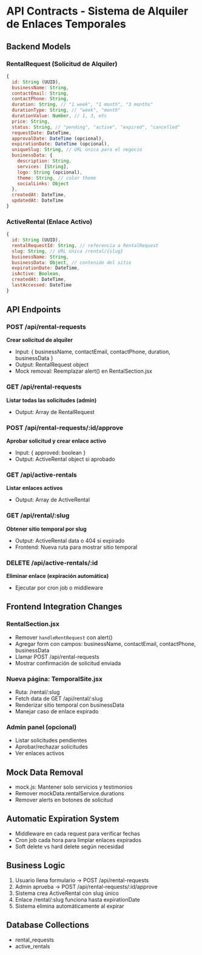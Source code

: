 # API Contracts - Sistema de Alquiler de Enlaces Temporales

## Backend Models

### RentalRequest (Solicitud de Alquiler)
```javascript
{
  id: String (UUID),
  businessName: String,
  contactEmail: String,
  contactPhone: String,
  duration: String, // "1 week", "1 month", "3 months"
  durationType: String, // "week", "month"
  durationValue: Number, // 1, 3, etc
  price: String,
  status: String, // "pending", "active", "expired", "cancelled"
  requestDate: DateTime,
  approvalDate: DateTime (opcional),
  expirationDate: DateTime (opcional),
  uniqueSlug: String, // URL única para el negocio
  businessData: {
    description: String,
    services: [String],
    logo: String (opcional),
    theme: String, // color theme
    socialLinks: Object
  },
  createdAt: DateTime,
  updatedAt: DateTime
}
```

### ActiveRental (Enlace Activo)
```javascript
{
  id: String (UUID),
  rentalRequestId: String, // referencia a RentalRequest
  slug: String, // URL única /rental/{slug}
  businessName: String,
  businessData: Object, // contenido del sitio
  expirationDate: DateTime,
  isActive: Boolean,
  createdAt: DateTime,
  lastAccessed: DateTime
}
```

## API Endpoints

### POST /api/rental-requests
**Crear solicitud de alquiler**
- Input: { businessName, contactEmail, contactPhone, duration, businessData }
- Output: RentalRequest object
- Mock removal: Reemplazar alert() en RentalSection.jsx

### GET /api/rental-requests
**Listar todas las solicitudes (admin)**
- Output: Array de RentalRequest

### POST /api/rental-requests/:id/approve
**Aprobar solicitud y crear enlace activo**
- Input: { approved: boolean }
- Output: ActiveRental object si aprobado

### GET /api/active-rentals
**Listar enlaces activos**
- Output: Array de ActiveRental

### GET /api/rental/:slug
**Obtener sitio temporal por slug**
- Output: ActiveRental data o 404 si expirado
- Frontend: Nueva ruta para mostrar sitio temporal

### DELETE /api/active-rentals/:id
**Eliminar enlace (expiración automática)**
- Ejecutar por cron job o middleware

## Frontend Integration Changes

### RentalSection.jsx
- Remover `handleRentRequest` con alert()
- Agregar form con campos: businessName, contactEmail, contactPhone, businessData
- Llamar POST /api/rental-requests
- Mostrar confirmación de solicitud enviada

### Nueva página: TemporalSite.jsx
- Ruta: /rental/:slug
- Fetch data de GET /api/rental/:slug
- Renderizar sitio temporal con businessData
- Manejar caso de enlace expirado

### Admin panel (opcional)
- Listar solicitudes pendientes
- Aprobar/rechazar solicitudes
- Ver enlaces activos

## Mock Data Removal
- mock.js: Mantener solo servicios y testimonios
- Remover mockData.rentalService.durations
- Remover alerts en botones de solicitud

## Automatic Expiration System
- Middleware en cada request para verificar fechas
- Cron job cada hora para limpiar enlaces expirados
- Soft delete vs hard delete según necesidad

## Business Logic
1. Usuario llena formulario → POST /api/rental-requests
2. Admin aprueba → POST /api/rental-requests/:id/approve
3. Sistema crea ActiveRental con slug único
4. Enlace /rental/:slug funciona hasta expirationDate
5. Sistema elimina automáticamente al expirar

## Database Collections
- rental_requests
- active_rentals